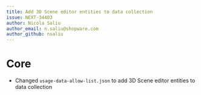 ```yaml
---
title: Add 3D Scene editor entities to data collection
issue: NEXT-34403
author: Nicola Saliu
author_email: n.saliu@shopware.com
author_github: nsaliu
---
```

# Core
* Changed `usage-data-allow-list.json` to add 3D Scene editor entities to data collection

